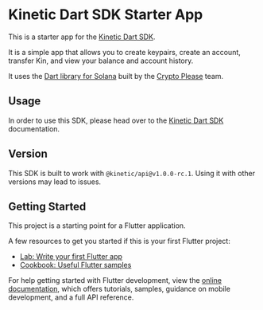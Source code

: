 # Kinetic Dart SDK Starter App

This is a starter app for the [Kinetic Dart SDK](https://github.com/kin-labs/kinetic-dart). 

It is a simple app that allows you to create keypairs, create an account, transfer Kin, and view your balance and account history.

It uses the [Dart library for Solana](https://pub.dev/packages/solana) built by the [Crypto Please](https://cryptoplease.com/) team.

## Usage

In order to use this SDK, please head over to the [Kinetic Dart SDK](https://kinetic.kin.org/docs/sdk/dart) documentation.

## Version

This SDK is built to work with `@kinetic/api@v1.0.0-rc.1`. Using it with other versions may lead to issues.


## Getting Started

This project is a starting point for a Flutter application.

A few resources to get you started if this is your first Flutter project:

- [Lab: Write your first Flutter app](https://docs.flutter.dev/get-started/codelab)
- [Cookbook: Useful Flutter samples](https://docs.flutter.dev/cookbook)

For help getting started with Flutter development, view the
[online documentation](https://docs.flutter.dev/), which offers tutorials,
samples, guidance on mobile development, and a full API reference.
